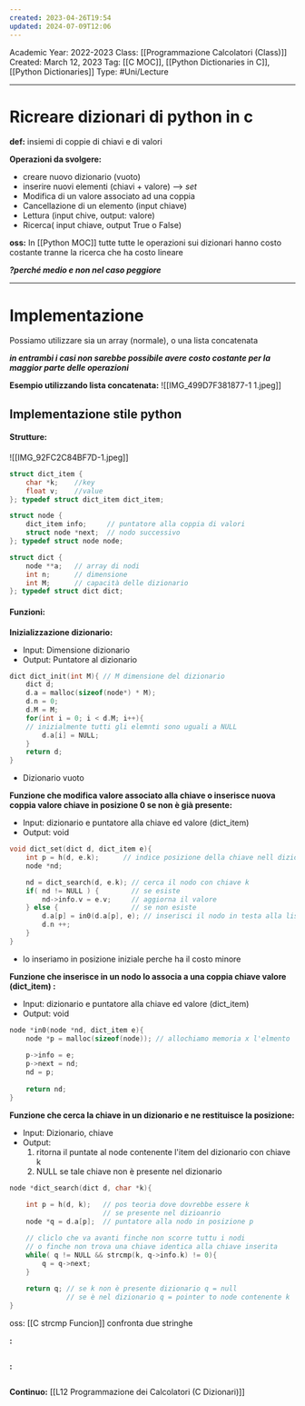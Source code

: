 ```yaml
---
created: 2023-04-26T19:54
updated: 2024-07-09T12:06
---
```

Academic Year: 2022-2023
Class: [[Programmazione Calcolatori (Class)]]
Created: March 12, 2023
Tag: [[C MOC]], [[Python Dictionaries in C]], [[Python Dictionaries]]
Type: #Uni/Lecture 

---

# Ricreare dizionari di python in c
**def:** insiemi di coppie di chiavi e di valori

**Operazioni da svolgere:**
- creare nuovo dizionario (vuoto)
- inserire nuovi elementi (chiavi + valore) --> *set*
- Modifica di un valore associato ad una coppia
- Cancellazione di un elemento (input chiave)
- Lettura (input chive, output: valore)
- Ricerca( input chiave, output True o False)

**oss:** In [[Python MOC]] tutte tutte le operazioni sui dizionari hanno costo costante tranne la ricerca che ha costo lineare

***?perché  medio e non nel caso peggiore***

---

# Implementazione
Possiamo utilizzare sia un array (normale),  o una lista concatenata 

***in entrambi i casi non sarebbe possibile avere costo costante per la maggior parte delle operazioni***

**Esempio utilizzando lista concatenata:**
![[IMG_499D7F381877-1 1.jpeg]]


## Implementazione stile python

#### **Strutture:**
![[IMG_92FC2C84BF7D-1.jpeg]]

```c
struct dict_item {
	char *k;	//key
	float v;	//value
}; typedef struct dict_item dict_item;

struct node {
	dict_item info;		// puntatore alla coppia di valori
	struct node *next;	// nodo successivo
}; typedef struct node node;

struct dict {
	node **a;	// array di nodi
	int n;		// dimensione
	int M;		// capacità delle dizionario
}; typedef struct dict dict;

```

#### **Funzioni:**

**Inizializzazione dizionario:**
- Input: Dimensione  dizionario 
- Output: Puntatore al dizionario
```c
dict dict_init(int M){ // M dimensione del dizionario
	dict d;
	d.a = malloc(sizeof(node*) * M);
	d.n = 0;
	d.M = M;
	for(int i = 0; i < d.M; i++){ 
	// inizialmente tutti gli elemnti sono uguali a NULL
		d.a[i] = NULL;
	}
	return d;
}
```
- Dizionario vuoto

**Funzione che modifica valore associato alla chiave o inserisce nuova coppia valore chiave  in posizione 0 se non è già presente:**
- Input: dizionario e puntatore alla chiave ed valore (dict_item)
- Output: void
```c
void dict_set(dict d, dict_item e){
	int p = h(d, e.k);		// indice posizione della chiave nell dizionario (calcolato con la funzione hash)
	node *nd;

	nd = dict_search(d, e.k); // cerca il nodo con chiave k
	if( nd != NULL ) {		  // se esiste
		nd->info.v = e.v;	  // aggiorna il valore
	} else {			  	  // se non esiste
		d.a[p] = in0(d.a[p], e); // inserisci il nodo in testa alla lista
		d.n ++;						
	}
}
```
- lo inseriamo in posizione iniziale perche ha il costo minore

**Funzione che inserisce in un nodo  lo associa a una coppia chiave valore (dict_item) :**
- Input: dizionario e puntatore alla chiave ed valore (dict_item)
- Output: void
```c
node *in0(node *nd, dict_item e){
	node *p = malloc(sizeof(node)); // allochiamo memoria x l'elmento
	
	p->info = e;
	p->next = nd;
	nd = p;
		
	return nd;
}

```

**Funzione che cerca la chiave in un dizionario e ne restituisce la posizione:**
- Input: Dizionario, chiave
- Output:
	1. ritorna il puntate al node contenente l'item del dizionario con chiave k
	2. NULL se tale chiave non è presente nel dizionario
```c
node *dict_search(dict d, char *k){
	
	int p = h(d, k);   // pos teoria dove dovrebbe essere k 
					   // se presente nel dizioanrio
	node *q = d.a[p];  // puntatore alla nodo in posizione p

	// cliclo che va avanti finche non scorre tuttu i nodi 
	// o finche non trova una chiave identica alla chiave inserita
	while( q != NULL && strcmp(k, q->info.k) != 0){
		q = q->next;
	}
	
	return q; // se k non è presente dizionario q = null
			  // se è nel dizionario q = pointer to node contenente k
}

```
oss: [[C strcmp Funcion]] confronta due stringhe

**:**
```c

```

**:**
```c

```

**Continuo:** [[L12 Programmazione dei Calcolatori (C Dizionari)]]
